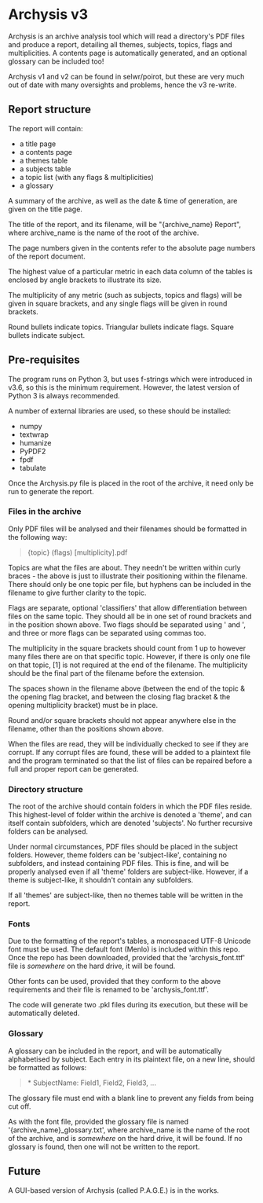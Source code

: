 # Archysis v3

Archysis is an archive analysis tool which will read a directory's PDF files and produce a report, detailing all themes, subjects, topics, flags and multiplicities. A contents page is automatically generated, and an optional glossary can be included too!

Archysis v1 and v2 can be found in selwr/poirot, but these are very much out of date with many oversights and problems, hence the v3 re-write.



## Report structure
The report will contain:
* a title page
* a contents page
* a themes table
* a subjects table
* a topic list (with any flags & multiplicities)
* a glossary

A summary of the archive, as well as the date & time of generation, are given on the title page.

The title of the report, and its filename, will be "{archive_name} Report", where archive_name is the name of the root of the archive.

The page numbers given in the contents refer to the absolute page numbers of the report document.

The highest value of a particular metric in each data column of the tables is enclosed by angle brackets to illustrate its size.

The multiplicity of any metric (such as subjects, topics and flags) will be given in square brackets, and any single flags will be given in round brackets.

Round bullets indicate topics. Triangular bullets indicate flags. Square bullets indicate subject.



## Pre-requisites
The program runs on Python 3, but uses f-strings which were introduced in v3.6, so this is the minimum requirement. However, the latest version of Python 3 is always recommended.

A number of external libraries are used, so these should be installed:
* numpy
* textwrap
* humanize
* PyPDF2
* fpdf
* tabulate

Once the Archysis.py file is placed in the root of the archive, it need only be run to generate the report.


### Files in the archive
Only PDF files will be analysed and their filenames should be formatted in the following way:

> {topic} (flags) [multiplicity].pdf

Topics are what the files are about. They needn't be written within curly braces - the above is just to illustrate their positioning within the filename. There should only be one topic per file, but hyphens can be included in the filename to give further clarity to the topic.

Flags are separate, optional 'classifiers' that allow differentiation between files on the same topic. They should all be in one set of round brackets and in the position shown above. Two flags should be separated using ' and ', and three or more flags can be separated using commas too.

The multiplicity in the square brackets should count from 1 up to however many files there are on that specific topic. However, if there is only one file on that topic, [1] is not required at the end of the filename. The multiplicity should be the final part of the filename before the extension.

The spaces shown in the filename above (between the end of the topic & the opening flag bracket, and between the closing flag bracket & the opening multiplicity bracket) must be in place.

Round and/or square brackets should not appear anywhere else in the filename, other than the positions shown above.

When the files are read, they will be individually checked to see if they are corrupt. If any corrupt files are found, these will be added to a plaintext file and the program terminated so that the list of files can be repaired before a full and proper report can be generated.


### Directory structure
The root of the archive should contain folders in which the PDF files reside. This highest-level of folder within the archive is denoted a 'theme', and can itself contain subfolders, which are denoted 'subjects'. No further recursive folders can be analysed.

Under normal circumstances, PDF files should be placed in the subject folders. However, theme folders can be 'subject-like', containing no subfolders, and instead containing PDF files. This is fine, and will be properly analysed even if all 'theme' folders are subject-like. However, if a theme is subject-like, it shouldn't contain any subfolders.

If all 'themes' are subject-like, then no themes table will be written in the report.


### Fonts
Due to the formatting of the report's tables, a monospaced UTF-8 Unicode font must be used. The default font (Menlo) is included within this repo. Once the repo has been downloaded, provided that the 'archysis_font.ttf' file is _somewhere_ on the hard drive, it will be found.

Other fonts can be used, provided that they conform to the above requirements and their file is renamed to be 'archysis_font.ttf'.

The code will generate two .pkl files during its execution, but these will be automatically deleted.

### Glossary
A glossary can be included in the report, and will be automatically alphabetised by subject. Each entry in its plaintext file, on a new line, should be formatted as follows:

> \* SubjectName: Field1, Field2, Field3, ...

The glossary file must end with a blank line to prevent any fields from being cut off.

As with the font file, provided the glossary file is named '{archive_name}\_glossary.txt', where archive_name is the name of the root of the archive, and is _somewhere_ on the hard drive, it will be found. If no glossary is found, then one will not be written to the report.



## Future
A GUI-based version of Archysis (called P.A.G.E.) is in the works.